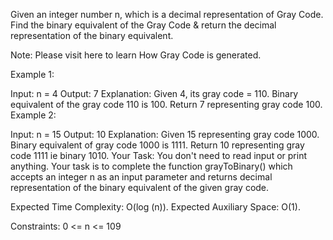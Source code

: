 Given an integer number n, which is a decimal representation of Gray Code. Find the binary equivalent of the Gray Code & return the decimal representation of the binary equivalent.

 

Note: Please visit here to learn How Gray Code is generated.

Example 1:

Input: 
n = 4
Output: 
7
Explanation:
Given 4, its gray code =  110.
Binary equivalent of the gray code 110 is 100.
Return 7 representing gray code 100.
Example 2:

Input: 
n = 15
Output: 
10
Explanation:
Given 15 representing gray code 1000.
Binary equivalent of gray code 1000 is 1111.
Return 10 representing gray code 1111 
ie binary 1010.
Your Task: 
You don't need to read input or print anything. Your task is to complete the function grayToBinary() which accepts an integer n as an input parameter and returns decimal representation of the binary equivalent of the given gray code.

Expected Time Complexity: O(log (n)).
Expected Auxiliary Space: O(1).

Constraints:
0 <= n <= 109

